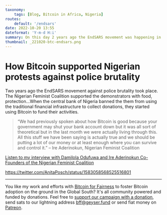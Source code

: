 ```yaml
---
taxonomy:
    tags: [Blog, Bitcoin in Africa, Nigeria]
routes:
    default: '/endsars'
date: 2022-10-20 13:55
dateformat: 'Y-m-d H:i'
summary: On this day 2 years ago the EndSARS movement was happening in Nigeria. See how bitcoin supported activists whose bank accounts were frozen.
thumbnail: _221020-btc-endsars.png
---
```


# How Bitcoin supported Nigerian protests against police brutality

Two years ago the EndSARS movement against police brutality took place. The Nigerian Feminist Coalition supported the demonstrators with food, protection...When the central bank of Nigeria banned the them from using the traditional financial infrastructure to collect donations, they started using Bitcoin to fund their activities.

> “We had previously spoken about how Bitcoin is good because your government may shut your bank account down but it was all sort of theoretical but in the last month we were actually living through this. All this stuff we have been saying is actually true and we should be putting a lot of our money or at least enough where you can survive and control it.” – Ire Aderinokun, Nigerian Feminist Coalition

[Listen to my interview with Damilola Odufuwa and Ire Aderinokun Co-Founders of the Nigerian Feminist Coalition](https://anita.link/88)

https://twitter.com/AnitaPosch/status/1583058568525516801



---
You like my work and efforts with [Bitcoin for Fairness](https://bffbtc.org) to foster Bitcoin adoption on the ground in the Global South? It's all community powered and funded by donations. Feel free to [support our campaign with a donation](https://anita.link/geyser), send sats to our lightning address bff@geyser.fund or send fiat money on [Patreon](https://patreon.com/anitaposch).